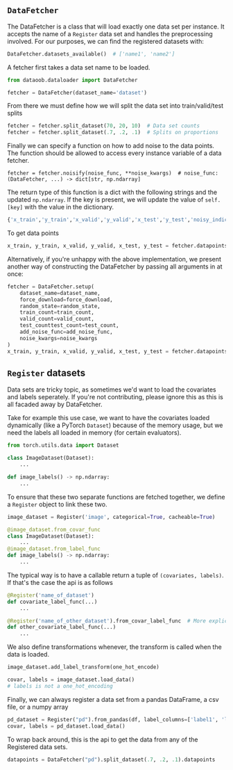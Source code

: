## `DataFetcher`
The DataFetcher is a class that will load exactly one data set per instance. It accepts the name of a `Register` data set and handles the preprocessing involved. For our purposes, we can find the registered datasets with:
```python
DataFetcher.datasets_available()  # ['name1', 'name2']
```

A fetcher first takes a data set name to be loaded.
```python
from dataoob.dataloader import DataFetcher

fetcher = DataFetcher(dataset_name='dataset')
```

From there we must define how we will split the data set into train/valid/test splits
```python
fetcher = fetcher.split_dataset(70, 20, 10)  # Data set counts
fetcher = fetcher.split_dataset(.7, .2, .1)  # Splits on proportions
```

Finally we can specify a function on how to add noise to the data points. The function should be allowed to access every instance variable of a data fetcher.
```
fetcher = fetcher.noisify(noise_func, **noise_kwargs)  # noise_func: (DataFetcher, ...) -> dict[str, np.ndarray]
```

The return type of this function is a dict with the following strings and the updated `np.ndarray`. If the key is present, we will update the value of `self.[key]` with the value in the dictionary.
```python
{'x_train','y_train','x_valid','y_valid','x_test','y_test','noisy_indices'}
```

To get data points
```python
x_train, y_train, x_valid, y_valid, x_test, y_test = fetcher.datapoints
```

Alternatively, if you're unhappy with the above implementation, we present
another way of constructing the DataFetcher by passing all arguments in at once:
```python
fetcher = DataFetcher.setup(
    dataset_name=dataset_name,
    force_download=force_download,
    random_state=random_state,
    train_count=train_count,
    valid_count=valid_count,
    test_counttest_count=test_count,
    add_noise_func=add_noise_func,
    noise_kwargs=noise_kwargs
)
x_train, y_train, x_valid, y_valid, x_test, y_test = fetcher.datapoints
```

## `Register` datasets
Data sets are tricky topic, as sometimes we'd want to load the covariates and labels seperately. If you're not contributing, please ignore this as this is all facaded away by DataFetcher.

Take for example this use case, we want to have the covariates loaded dynamically (like a PyTorch `Dataset`) because of the memory usage, but we need the labels all loaded in memory (for certain evaluators).

```python
from torch.utils.data import Dataset

class ImageDataset(Dataset):
    ...

def image_labels() -> np.ndarray:
    ...
```

To ensure that these two separate functions are fetched together, we define a `Register` object to link these two.

```python
image_dataset = Register('image', categorical=True, cacheable=True)

@image_dataset.from_covar_func
class ImageDataset(Dataset):
    ...
@image_dataset.from_label_func
def image_labels() -> np.ndarray:
    ...
```

The typical way is to have a callable return a tuple of `(covariates, labels)`. If
that's the case the api is as follows
```python
@Register('name_of_dataset')
def covariate_label_func(...)
    ...

@Register('name_of_other_dataset').from_covar_label_func  # More explicitly
def other_covariate_label_func(...)
    ...

```

We also define transformations whenever, the
transform is called when the data is loaded.
```python
image_dataset.add_label_transform(one_hot_encode)

covar, labels = image_dataset.load_data()
# labels is not a one_hot_encoding
```

Finally, we can always register a data set from a pandas DataFrame, a csv file, or a numpy array
```python
pd_dataset = Register("pd").from_pandas(df, label_columns=['label1', 'label2'])
covar, labels = pd_dataset.load_data()
```

To wrap back around, this is the api to get the data from any of the Registered data sets.
```python
datapoints = DataFetcher("pd").split_dataset(.7, .2, .1).datapoints
```
